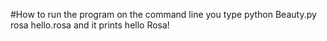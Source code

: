 #How to run the program on the command line you type python Beauty.py rosa hello.rosa and it prints hello Rosa!
